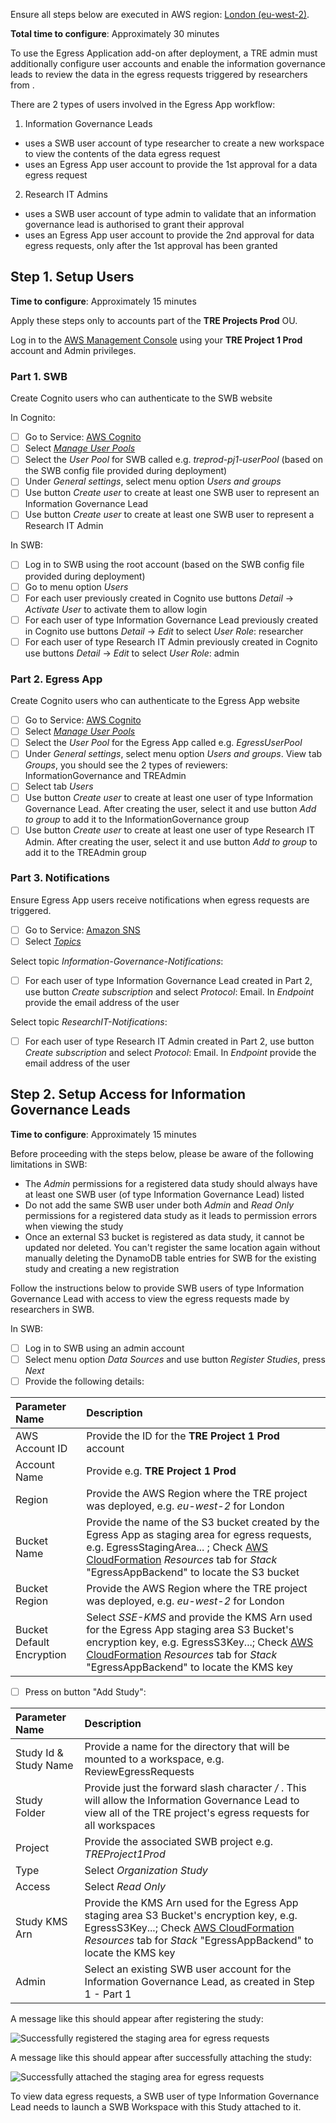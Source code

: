 Ensure all steps below are executed in AWS region: [London (eu-west-2)](https://eu-west-2.console.aws.amazon.com/).

**Total time to configure**: Approximately 30 minutes

To use the Egress Application add-on after deployment, a TRE admin must additionally configure user accounts and enable the information governance leads to review the data in the egress requests triggered by researchers from .

There are 2 types of users involved in the Egress App workflow:
1) Information Governance Leads
- uses a SWB user account of type researcher to create a new workspace to view the contents of the data egress request
- uses an Egress App user account to provide the 1st approval for a data egress request
2) Research IT Admins
- uses a SWB user account of type admin to validate that an information governance lead is authorised to grant their approval
- uses an Egress App user account to provide the 2nd approval for data egress requests, only after the 1st approval has been granted

## Step 1. Setup Users

**Time to configure**: Approximately 15 minutes

Apply these steps only to accounts part of the **TRE Projects Prod** OU.

Log in to the [AWS Management Console](https://console.aws.amazon.com/) using your **TRE Project 1 Prod** account and Admin privileges.

### Part 1. SWB

Create Cognito users who can authenticate to the SWB website

In Cognito:
- [ ] Go to Service: [AWS Cognito](https://eu-west-2.console.aws.amazon.com/cognito/home?region=eu-west-2)
- [ ] Select [*Manage User Pools*](https://eu-west-2.console.aws.amazon.com/cognito/users/?region=eu-west-2)
- [ ] Select the *User Pool* for SWB called e.g. *treprod-pj1-userPool* (based on the SWB config file provided during deployment)
- [ ] Under *General settings*, select menu option *Users and groups*
- [ ] Use button *Create user* to create at least one SWB user to represent an Information Governance Lead
- [ ] Use button *Create user* to create at least one SWB user to represent a Research IT Admin

In SWB:
- [ ] Log in to SWB using the root account (based on the SWB config file provided during deployment)
- [ ] Go to menu option *Users*
- [ ] For each user previously created in Cognito use buttons *Detail* -> *Activate User* to activate them to allow login
- [ ] For each user of type Information Governance Lead previously created in Cognito use buttons *Detail* -> *Edit* to select *User Role*: researcher
- [ ] For each user of type Research IT Admin previously created in Cognito use buttons *Detail* -> *Edit* to select *User Role*: admin

### Part 2. Egress App

Create Cognito users who can authenticate to the Egress App website

- [ ] Go to Service: [AWS Cognito](https://eu-west-2.console.aws.amazon.com/cognito/home?region=eu-west-2)
- [ ] Select [*Manage User Pools*](https://eu-west-2.console.aws.amazon.com/cognito/users/?region=eu-west-2)
- [ ] Select the *User Pool* for the Egress App called e.g. *EgressUserPool<string>*
- [ ] Under *General settings*, select menu option *Users and groups*. View tab *Groups*, you should see the 2 types of reviewers: InformationGovernance and TREAdmin
- [ ] Select tab *Users*
- [ ] Use button *Create user* to create at least one user of type Information Governance Lead. After creating the user, select it and use button *Add to group* to add it to the InformationGovernance group
- [ ] Use button *Create user* to create at least one user of type Research IT Admin. After creating the user, select it and use button *Add to group* to add it to the TREAdmin group

### Part 3. Notifications

Ensure Egress App users receive notifications when egress requests are triggered.

- [ ] Go to Service: [Amazon SNS](https://eu-west-2.console.aws.amazon.com/sns/v3/home?region=eu-west-2#/homepage)
- [ ] Select [*Topics*](https://eu-west-2.console.aws.amazon.com/sns/v3/home?region=eu-west-2#/topics)

Select topic *Information-Governance-Notifications*:
- [ ] For each user of type Information Governance Lead created in Part 2, use button *Create subscription* and select *Protocol*: Email. In *Endpoint* provide the email address of the user

Select topic *ResearchIT-Notifications*:
- [ ] For each user of type Research IT Admin created in Part 2, use button *Create subscription* and select *Protocol*: Email. In *Endpoint* provide the email address of the user

## Step 2. Setup Access for Information Governance Leads

**Time to configure**: Approximately 15 minutes

Before proceeding with the steps below, please be aware of the following limitations in SWB:
- The *Admin* permissions for a registered data study should always have at least one SWB user (of type Information Governance Lead) listed
- Do not add the same SWB user under both *Admin* and *Read Only* permissions for a registered data study as it leads to permission errors when viewing the study
- Once an external S3 bucket is registered as data study, it cannot be updated nor deleted. You can't register the same location again without manually deleting the DynamoDB table entries for SWB for the existing study and creating a new registration

Follow the instructions below to provide SWB users of type Information Governance Lead with access to view the egress requests made by researchers in SWB.

In SWB:
- [ ] Log in to SWB using an admin account
- [ ] Select menu option *Data Sources* and use button *Register Studies*, press *Next*
- [ ] Provide the following details:

|Parameter Name|Description|
|:-----------------|:-----------|
|AWS Account ID|Provide the ID for the **TRE Project 1 Prod** account|
|Account Name|Provide e.g. **TRE Project 1 Prod**|
|Region|Provide the AWS Region where the TRE project was deployed, e.g. *eu-west-2* for London |
|Bucket Name|Provide the name of the S3 bucket created by the Egress App as staging area for egress requests, e.g. EgressStagingArea... ; Check [AWS CloudFormation](https://eu-west-2.console.aws.amazon.com/cloudformation/home?region=eu-west-2#/) *Resources* tab for *Stack* "EgressAppBackend" to locate the S3 bucket|
|Bucket Region|Provide the AWS Region where the TRE project was deployed, e.g. *eu-west-2* for London |
|Bucket Default Encryption|Select *SSE-KMS* and provide the KMS Arn used for the Egress App staging area S3 Bucket's encryption key, e.g. EgressS3Key...; Check [AWS CloudFormation](https://eu-west-2.console.aws.amazon.com/cloudformation/home?region=eu-west-2#/) *Resources* tab for *Stack* "EgressAppBackend" to locate the KMS key|

- [ ] Press on button "Add Study":

|Parameter Name|Description|
|:-----------------|:-----------|
|Study Id & Study Name|Provide a name for the directory that will be mounted to a workspace, e.g. ReviewEgressRequests|
|Study Folder|Provide just the forward slash character */* . This will allow the Information Governance Lead to view all of the TRE project's egress requests for all workspaces|
|Project|Provide the associated SWB project e.g. *TREProject1Prod*|
|Type|Select *Organization Study*|
|Access|Select *Read Only*|
|Study KMS Arn|Provide the KMS Arn used for the Egress App staging area S3 Bucket's encryption key, e.g. EgressS3Key...; Check [AWS CloudFormation](https://eu-west-2.console.aws.amazon.com/cloudformation/home?region=eu-west-2#/) *Resources* tab for *Stack* "EgressAppBackend" to locate the KMS key|
|Admin|Select an existing SWB user account for the Information Governance Lead, as created in Step 1 - Part 1|

A message like this should appear after registering the study:

![Successfully registered the staging area for egress requests](../../../res/images/Status-RegisterStudyReviewEgressRequests.png)

A message like this should appear after successfully attaching the study:

![Successfully attached the staging area for egress requests](../../../res/images/Status-SetupDataStudy-ReviewEgressRequests.png)

To view data egress requests, a SWB user of type Information Governance Lead needs to launch a SWB Workspace with this Study attached to it.